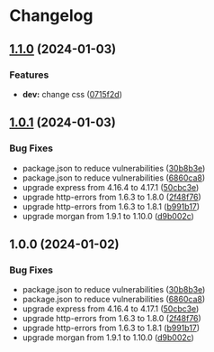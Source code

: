 # Changelog

## [1.1.0](https://github.com/karlosarr/cursogit/compare/v1.0.1...v1.1.0) (2024-01-03)


### Features

* **dev:** change css ([0715f2d](https://github.com/karlosarr/cursogit/commit/0715f2db5c84abde87f13b84cd82a6daadc63cbb))

## [1.0.1](https://github.com/karlosarr/cursogit/compare/v1.0.0...v1.0.1) (2024-01-03)


### Bug Fixes

* package.json to reduce vulnerabilities ([30b8b3e](https://github.com/karlosarr/cursogit/commit/30b8b3e89fa7d20a541fb81c42c47a63fccfb445))
* package.json to reduce vulnerabilities ([6860ca8](https://github.com/karlosarr/cursogit/commit/6860ca89a606f65e8cf1b98c5052e39fcbc64f79))
* upgrade express from 4.16.4 to 4.17.1 ([50cbc3e](https://github.com/karlosarr/cursogit/commit/50cbc3ecad7b5a624c363f7b177bcefdc08aade0))
* upgrade http-errors from 1.6.3 to 1.8.0 ([2f48f76](https://github.com/karlosarr/cursogit/commit/2f48f76c84ea232cff9dce0054e9ddb98529f96b))
* upgrade http-errors from 1.6.3 to 1.8.1 ([b991b17](https://github.com/karlosarr/cursogit/commit/b991b17ed0c4006dbce343be195928c427c7f70d))
* upgrade morgan from 1.9.1 to 1.10.0 ([d9b002c](https://github.com/karlosarr/cursogit/commit/d9b002c9b9af387852846cf5a9c30ff9c2832a57))

## 1.0.0 (2024-01-02)


### Bug Fixes

* package.json to reduce vulnerabilities ([30b8b3e](https://github.com/karlosarr/cursogit/commit/30b8b3e89fa7d20a541fb81c42c47a63fccfb445))
* package.json to reduce vulnerabilities ([6860ca8](https://github.com/karlosarr/cursogit/commit/6860ca89a606f65e8cf1b98c5052e39fcbc64f79))
* upgrade express from 4.16.4 to 4.17.1 ([50cbc3e](https://github.com/karlosarr/cursogit/commit/50cbc3ecad7b5a624c363f7b177bcefdc08aade0))
* upgrade http-errors from 1.6.3 to 1.8.0 ([2f48f76](https://github.com/karlosarr/cursogit/commit/2f48f76c84ea232cff9dce0054e9ddb98529f96b))
* upgrade http-errors from 1.6.3 to 1.8.1 ([b991b17](https://github.com/karlosarr/cursogit/commit/b991b17ed0c4006dbce343be195928c427c7f70d))
* upgrade morgan from 1.9.1 to 1.10.0 ([d9b002c](https://github.com/karlosarr/cursogit/commit/d9b002c9b9af387852846cf5a9c30ff9c2832a57))
